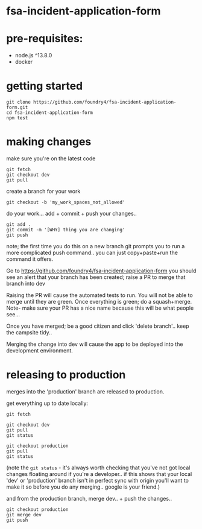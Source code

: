# fsa-incident-application-form

# pre-requisites:
* node.js ^13.8.0
* docker

# getting started
```
git clone https://github.com/foundry4/fsa-incident-application-form.git
cd fsa-incident-application-form
npm test
```

# making changes
make sure you're on the latest code
```
git fetch
git checkout dev
git pull
```

create a branch for your work
```
git checkout -b 'my_work_spaces_not_allowed'
```

do your work...
add + commit + push your changes..
```
git add .
git commit -m '[WHY] thing you are changing'
git push
```
note; the first time you do this on a new branch git prompts you to run a more complicated push command.. you can just copy+paste+run the command it offers.

Go to https://github.com/foundry4/fsa-incident-application-form
you should see an alert that your branch has been created; raise a PR to merge that branch into dev

Raising the PR will cause the automated tests to run. You will not be able to merge until they are green.
Once everything is green; do a squash+merge. Note- make sure your PR has a nice name because this will be what people see...

Once you have merged; be a good citizen and click 'delete branch'.. keep the campsite tidy..

Merging the change into dev will cause the app to be deployed into the development environment.

# releasing to production

merges into the 'production' branch are released to production.

get everything up to date locally:
```
git fetch

git checkout dev
git pull
git status

git checkout production
git pull
git status
```
(note the `git status` - it's always worth checking that you've not got local changes floating around if you're a developer.. if this shows that your local 'dev' or 'production' branch isn't in perfect sync with origin you'll want to make it so before you do any merging.. google is your friend.)

and from the production branch, merge dev.. + push the changes..
```
git checkout production
git merge dev
git push
```
